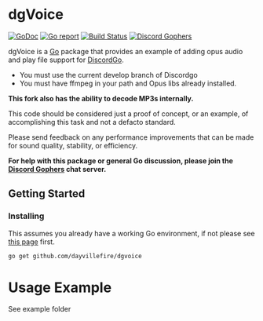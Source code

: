 dgVoice
====
[![GoDoc](https://godoc.org/github.com/dayvillefire/dgvoice?status.svg)](https://godoc.org/github.com/dayvillefire/dgvoice) [![Go report](http://goreportcard.com/badge/github.com/dayvillefire/dgvoice)](http://goreportcard.com/report/github.com/dayvillefire/dgvoice) [![Build Status](https://travis-ci.org/dayvillefire/dgvoice.svg?branch=master)](https://travis-ci.org/dayvillefire/dgvoice) [![Discord Gophers](https://img.shields.io/badge/Discord%20Gophers-%23info-blue.svg)](https://discord.gg/0f1SbxBZjYq9jLBk)

dgVoice is a [Go](https://golang.org/) package that provides an example of 
adding opus audio and play file support for [DiscordGo](https://github.com/bwmarrin/discordgo).

* You must use the current develop branch of Discordgo
* You must have ffmpeg in your path and Opus libs already installed.

**This fork also has the ability to decode MP3s internally.**

This code should be considered just a proof of concept, or an example, of 
accomplishing this task and not a defacto standard. 

Please send feedback on any performance improvements that can be made for 
sound quality, stability, or efficiency.


**For help with this package or general Go discussion, please join the [Discord 
Gophers](https://discord.gg/0f1SbxBZjYq9jLBk) chat server.**

## Getting Started

### Installing

This assumes you already have a working Go environment, if not please see
[this page](https://golang.org/doc/install) first.

```sh
go get github.com/dayvillefire/dgvoice
```

# Usage Example
See example folder

